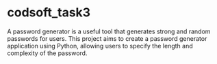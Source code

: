 # codsoft_task3
A password generator is a useful tool that generates strong and  random passwords for users. This project aims to create a password generator application using Python, allowing users to  specify the length and complexity of the password.
